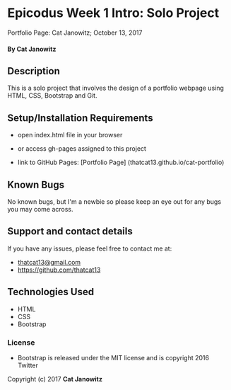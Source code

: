 # Epicodus Week 1 Intro: Solo Project

Portfolio Page: Cat Janowitz; October 13, 2017

#### By Cat Janowitz

## Description

This is a solo project that involves the design of a portfolio webpage using HTML, CSS, Bootstrap and Git.

## Setup/Installation Requirements

* open index.html file in your browser
* or access gh-pages assigned to this project

* link to GitHub Pages: [Portfolio Page] (thatcat13.github.io/cat-portfolio)



## Known Bugs

No known bugs, but I'm a newbie so please keep an eye out for any bugs you may come across.

## Support and contact details

If you have any issues, please feel free to contact me at:
* thatcat13@gmail.com
* https://github.com/thatcat13

## Technologies Used

* HTML
* CSS
* Bootstrap

### License

* Bootstrap is released under the MIT license and is copyright 2016 Twitter


Copyright (c) 2017 **Cat Janowitz**

